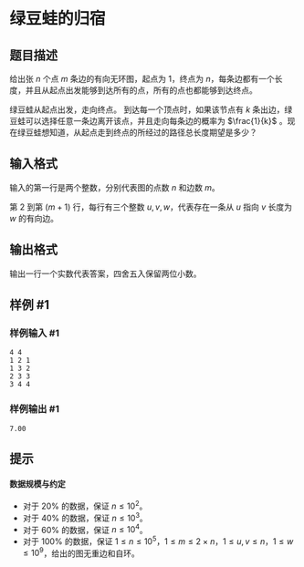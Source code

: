 # 绿豆蛙的归宿

## 题目描述

给出张 $n$ 个点 $m$ 条边的有向无环图，起点为 $1$，终点为 $n$，每条边都有一个长度，并且从起点出发能够到达所有的点，所有的点也都能够到达终点。

绿豆蛙从起点出发，走向终点。 到达每一个顶点时，如果该节点有 $k$ 条出边，绿豆蛙可以选择任意一条边离开该点，并且走向每条边的概率为 $\frac{1}{k}$ 。现在绿豆蛙想知道，从起点走到终点的所经过的路径总长度期望是多少？

## 输入格式

输入的第一行是两个整数，分别代表图的点数 $n$ 和边数 $m$。

第 $2$ 到第 $(m + 1)$ 行，每行有三个整数 $u, v, w$，代表存在一条从 $u$ 指向 $v$ 长度为 $w$ 的有向边。

## 输出格式

输出一行一个实数代表答案，四舍五入保留两位小数。

## 样例 #1

### 样例输入 #1
```
4 4 
1 2 1 
1 3 2 
2 3 3 
3 4 4
```

### 样例输出 #1

```
7.00
```

## 提示

#### 数据规模与约定

- 对于 $20\%$ 的数据，保证 $n \leq 10^2$。
- 对于 $40\%$ 的数据，保证 $n \leq 10^3$。
- 对于 $60\%$ 的数据，保证 $n \leq 10^4$。
- 对于 $100\%$ 的数据，保证 $1 \leq n \leq 10^5$，$1 \leq m \leq 2 \times n$，$1 \leq u, v \leq n$，$1 \leq w \leq 10^9$，给出的图无重边和自环。
